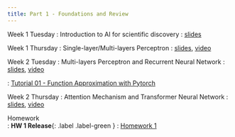 ```yaml
---
title: Part 1 - Foundations and Review
---
```


Week 1 Tuesday
: Introduction to AI for scientific discovery
  : [slides](https://www.dropbox.com/scl/fi/t771zq92gtvy5w6x1fji7/week-1-Tuesday.pdf?rlkey=qtw6261x0bp33sjmb9ghrr3t7&st=lvpjmyp7&dl=0)

Week 1 Thursday
: Single-layer/Multi-layers Perceptron
  : [slides](https://www.dropbox.com/scl/fi/e0l5r6rwiobzjtpyw9bra/week1-Thursday.pdf?rlkey=xd4da6gt3oiykod9b8yltlhvr&st=z4ttby6j&dl=0), [video](https://youtu.be/b3Q1lwileMk)


Week 2 Tuesday
: Multi-layers Perceptron and Recurrent Neural Network
  : [slides](https://www.dropbox.com/scl/fi/a0v87kxrcv7g07j10kxd3/week2-tuesday.pdf?rlkey=bx44art28bapydefa3vzkfj4v&e=1&st=iay7znl0&dl=0), [video](https://youtu.be/R5kdB1lO8TM)

: [Tutorial 01 - Function Approximation with Pytorch](https://www.dropbox.com/scl/fi/jt4zpzp795gyu83v7nakw/Tutorial-01-Function-Approximation-with-Pytorch.ipynb?rlkey=3ft2mz2ha5a2l8bi542q6rdkd&st=d883a9wq&dl=0)

Week 2 Thursday
: Attention Mechanism and Transformer Neural Network
  : [slides](https://www.dropbox.com/scl/fi/artl0u0sleyuzdgkwvn1a/week2-Thursday.pdf?rlkey=m1ewckn43x9h7emig0wjn54hw&st=lbd2u0un&dl=0), [video](https://youtu.be/jTGpdGaQTQg)


Homework  
  : **HW 1 Release**{: .label .label-green }
    : [Homework 1](https://www.dropbox.com/scl/fi/2lvmu1fh35m4rvjqk6gxv/homework-1.pdf?rlkey=lyjaj4j5es7yw41qxp3odgxz3&st=h5iua0wt&dl=0)



